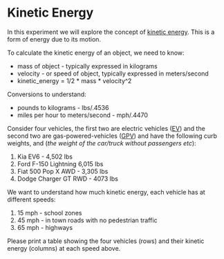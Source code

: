 # Kinetic Energy

In this experiment we will explore the concept of [kinetic energy](https://en.wikipedia.org/wiki/Kinetic_energy). This is a form of energy due to its motion. 

To calculate the kinetic energy of an object, we need to know:
* mass of object - typically expressed in kilograms
* velocity - or speed of object, typically expressed in meters/second
* kinetic_energy = 1/2 * mass * velocity^2

Conversions to understand:
* pounds to kilograms - lbs/.4536
* miles per hour to meters/second - mph/.4470

Consider four vehicles, the first two are electric vehicles ([EV](https://readysetrev.com/how-much-do-electric-vehicles-weigh))  and the second two are gas-powered-vehicles ([GPV](https://carspecs.org/vehicle-weight/))  and have the following curb weights, and (*the weight of the car/truck without passengers etc*):
1. Kia EV6 - 4,502 lbs
2. Ford F-150 Lightning 6,015 lbs
3. Fiat 500 Pop X AWD - 3,305 lbs
4. Dodge Charger GT RWD - 4073 lbs

 We want to understand how much kinetic energy, each vehicle has at different speeds:
1. 15 mph - school zones
2. 45 mph - in town roads with no pedestrian traffic
3. 65 mph - highways

Please print a table showing the four vehicles (rows) and their kinetic energy (columns) at each speed above.